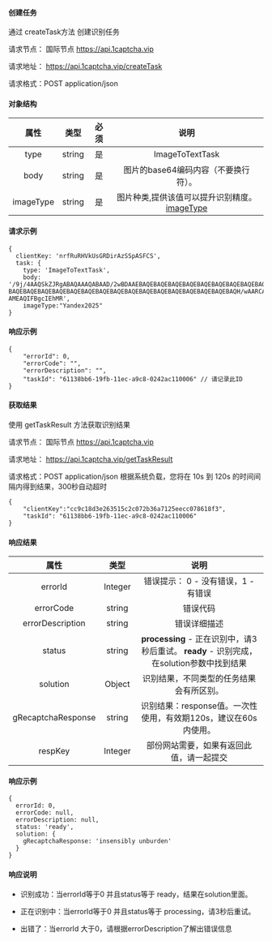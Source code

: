 #### 创建任务
通过 createTask方法 创建识别任务

请求节点： 
国际节点
 https://api.1captcha.vip 
 

请求地址： https://api.1captcha.vip/createTask

请求格式：POST application/json

#### 对象结构

| 属性 | 类型 | 必须 | 说明 | 
|:--------------------------------------------:|:--------------------------------------------:|:--------------------------------------------:|:--------------------------------------------:|
| type              | string        | 是 | ImageToTextTask   |  
| body            | string        | 是 | 图片的base64编码内容（不要换行符）。   |  
| imageType       | string        | 是 | 图片种类,提供该值可以提升识别精度。  [imageType](/zh-CN/imageType.md)    |  
 

#### 请求示例

 
```
{
  clientKey: 'nrfRuRHVkUsGRDirAzSSpASFCS',
  task: {
    type: 'ImageToTextTask',
    body: '/9j/4AAQSkZJRgABAQAAAQABAAD/2wBDAAEBAQEBAQEBAQEBAQEBAQEBAQEBAQEBAQEBAQEBAQEBAQEBAQEBAQEBAQEBAQEBAQEBAQEBAQEBAQEBAQEBAQH/2wBDAQEBAQEBAQEBAQEBAQEBAQE
BAQEBAQEBAQEBAQEBAQEBAQEBAQEBAQEBAQEBAQEBAQEBAQEBAQEBAQEBAQEBAQH/wAARCABSAPgDASIAAhEBAxEB/8QAHQAAAQUBAQEBAAAAAAAAAAAACAAFBgcJBAoDAv/EADAQAAIDAQACAgICAQUAAQMFA
AMEAQIFBgcIEhMR',
    imageType:"Yandex2025" 
}
```

#### 响应示例

```
{
    "errorId": 0,
    "errorCode": "",
    "errorDescription": "",
    "taskId": "61138bb6-19fb-11ec-a9c8-0242ac110006" // 请记录此ID
}
```

#### 获取结果
使用 getTaskResult 方法获取识别结果

请求节点： 
国际节点
 https://api.1captcha.vip 
 
请求地址： https://api.1captcha.vip/getTaskResult

请求格式：POST application/json
根据系统负载，您将在 10s 到 120s 的时间间隔内得到结果，300秒自动超时


```
{
    "clientKey":"cc9c18d3e263515c2c072b36a7125eecc078618f3",
    "taskId": "61138bb6-19fb-11ec-a9c8-0242ac110006"
}
```
#### 响应结果

| 属性 | 类型 |  说明 | 
|:--------------------------------------------:|:--------------------------------------------:|:--------------------------------------------:|
| errorId              | Integer        | 错误提示： 0 - 没有错误，1 - 有错误   |  
| errorCode            | string         | 错误代码   |  
| errorDescription     | string         | 错误详细描述   |  
| status               | string         | **processing** - 正在识别中，请3秒后重试。    **ready** - 识别完成，在solution参数中找到结果   |  
| solution             | Object         | 识别结果，不同类型的任务结果会有所区别。   |  
| gRecaptchaResponse   | string         | 识别结果：response值。一次性使用，有效期120s，建议在60s内使用。   |  
| respKey              | Integer        | 部份网站需要，如果有返回此值，请一起提交 |  


#### 响应示例

```
{
  errorId: 0,
  errorCode: null,
  errorDescription: null,
  status: 'ready',
  solution: {
    gRecaptchaResponse: 'insensibly unburden'
  }
}
```

#### 响应说明
- 识别成功：当errorId等于0 并且status等于 ready，结果在solution里面。

- 正在识别中：当errorId等于0 并且status等于 processing，请3秒后重试。

- 出错了：当errorId 大于0，请根据errorDescription了解出错误信息
